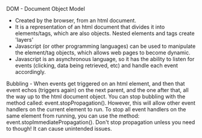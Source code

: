 DOM - Document Object Model
* Created by the browser, from an html document.
* It is a representation of an html document that divides it into elements/tags, which are also objects. Nested elements and tags create 'layers'
* Javascript (or other programming languages) can be used to manipulate the element/tag objects, which allows web pages to become dynamic.
* Javascript is an asynchronous language, so it has the ability to listen for events (clicking, data being retrieved, etc) and handle each event accordingly.

Bubbling - When events get triggered on an html element, and then that event echos (triggers again) on the next parent, and the one after that, all the way up to the html document object. You can stop bubbling with the method called: event.stopPropagation(). However, this will allow other event handlers on the current element to run. To stop all event handlers on the same element from running, you can use the method: event.stopImmediatePropagation(). Don't stop propagation unless you need to though! It can cause unintended issues.